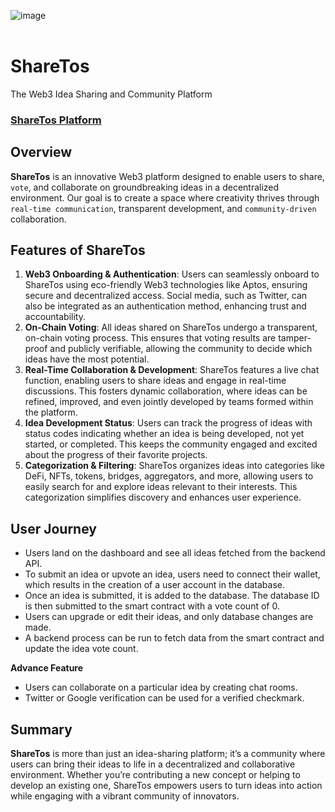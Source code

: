 ![image](https://github.com/user-attachments/assets/a76a4896-78a5-427b-966a-b6018f7b56c1)
<br></br>
# ShareTos
The Web3 Idea Sharing and Community Platform

### [ShareTos Platform](https://sharetos.vercel.app/)

## Overview
**ShareTos** is an innovative Web3 platform designed to enable users to share, `vote`, and collaborate on groundbreaking ideas in a decentralized environment. 
Our goal is to create a space where creativity thrives through `real-time communication`, transparent development, and `community-driven` collaboration.

## Features of ShareTos
1. **Web3 Onboarding & Authentication**:
   Users can seamlessly onboard to ShareTos using eco-friendly Web3 technologies like Aptos, ensuring secure and decentralized access. Social media, such as Twitter, can also be integrated as an authentication method, enhancing trust and accountability.
2. **On-Chain Voting**:
   All ideas shared on ShareTos undergo a transparent, on-chain voting process. This ensures that voting results are tamper-proof and publicly verifiable, allowing the community to decide which ideas have the most potential.
3. **Real-Time Collaboration & Development**:
   ShareTos features a live chat function, enabling users to share ideas and engage in real-time discussions. This fosters dynamic collaboration, where ideas can be refined, improved, and even jointly developed by teams formed within the platform.
4. **Idea Development Status**:
   Users can track the progress of ideas with status codes indicating whether an idea is being developed, not yet started, or completed. This keeps the community engaged and excited about the progress of their favorite projects.
5. **Categorization & Filtering**:
   ShareTos organizes ideas into categories like DeFi, NFTs, tokens, bridges, aggregators, and more, allowing users to easily search for and explore ideas relevant to their interests. This categorization simplifies discovery and enhances user experience.

## User Journey

- Users land on the dashboard and see all ideas fetched from the backend API.
- To submit an idea or upvote an idea, users need to connect their wallet, which results in the creation of a user account in the database.
- Once an idea is submitted, it is added to the database. The database ID is then submitted to the smart contract with a vote count of 0.
- Users can upgrade or edit their ideas, and only database changes are made.
- A backend process can be run to fetch data from the smart contract and update the idea vote count.

**Advance Feature**
- Users can collaborate on a particular idea by creating chat rooms.
- Twitter or Google verification can be used for a verified checkmark.

## Summary
**ShareTos** is more than just an idea-sharing platform; it’s a community where users can bring their ideas to life in a decentralized and collaborative environment. 
Whether you’re contributing a new concept or helping to develop an existing one, ShareTos empowers users to turn ideas into action while engaging with a vibrant community of innovators.
